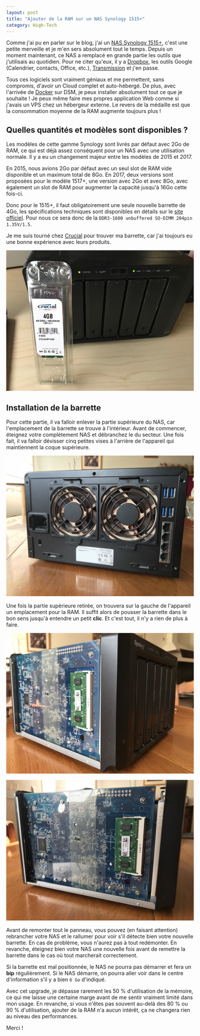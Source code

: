 ```yaml
---
layout: post
title: "Ajouter de la RAM sur un NAS Synology 1515+"
category: High-Tech
---
```

Comme j'ai pu en parler sur le blog, j'ai un [NAS Synology 1515+](http://amzn.to/2xtjCSv), c'est une petite merveille et je m'en sers absolument tout le temps. Depuis un moment maintenant, ce NAS a remplacé en grande partie les outils que j'utilisais au quotidien. Pour ne citer qu'eux, il y a [Dropbox](https://db.tt/9QPHDw69), les outils Google (Calendrier, contacts, Office, etc.), [Transmission](https://transmissionbt.com) et j'en passe.

Tous ces logiciels sont vraiment géniaux et me permettent, sans compromis, d'avoir un Cloud complet et auto-hébergé. De plus, avec l'arrivée de [Docker](https://www.docker.com) sur DSM, je peux installer absolument tout ce que je souhaite ! Je peux même faire mes propres application Web comme si j'avais un VPS chez un hébergeur externe. Le revers de la médaille est que la consommation moyenne de la RAM augmente toujours plus !

## Quelles quantités et modèles sont disponibles ?

Les modèles de cette gamme Synology sont livrés par défaut avec 2Go de RAM, ce qui est déjà assez conséquent pour un NAS avec une utilisation normale. Il y a eu un changement majeur entre les modèles de 2015 et 2017.

En 2015, nous avions 2Go par défaut avec un seul slot de RAM vide disponible et un maximum total de 8Go. En 2017, deux versions sont proposées pour le modèle 1517+, une version avec 2Go et avec 8Go, avec également un slot de RAM pour augmenter la capacité jusqu'à 16Go cette fois-ci.

Donc pour le 1515+, il faut obligatoirement une seule nouvelle barrette de 4Go, les spécifications techniques sont disponibles en détails sur le [site officiel](https://www.synology.com/en-us/products/DDR3). Pour nous ce sera donc de la ```DDR3-1600 unbuffered SO-DIMM 204pin 1.35V/1.5```.

Je me suis tourné chez [Crucial](http://amzn.to/2wL0yli) pour trouver ma barrette, car j'ai toujours eu une bonne expérience avec leurs produits.

![RAM Crucial de 4Go SO-DIMM](synology-crucial-ram.jpg)

## Installation de la barrette

Pour cette partie, il va falloir enlever la partie supérieure du NAS, car l'emplacement de la barrette se trouve à l'intérieur. Avant de commencer, éteignez votre complètement NAS et débranchez le du secteur. Une fois fait, il va falloir dévisser cinq petites vises à l'arrière de l'appareil qui maintiennent la coque supérieure.

![Arrière d'un NAS 1515+](synology-rear-side.jpg)

Une fois la partie supérieure retirée, on trouvera sur la gauche de l'appareil un emplacement pour la RAM. Il suffit alors de pousser la barrette dans le bon sens jusqu'à entendre un petit **clic**. Et c'est tout, il n'y a rien de plus à faire.

![Côté gauche d'un NAS 1515+](synology-left-side.jpg)

![Emplacement de la RAM d'un NAS 1515+](synology-ram-slot.jpg)

Avant de remonter tout le panneau, vous pouvez (en faisant attention) rebrancher votre NAS et le rallumer pour voir s'il détecte bien votre nouvelle barrette. En cas de problème, vous n'aurez pas à tout redémonter. En revanche, éteignez bien votre NAS une nouvelle fois avant de remettre la barrette dans le cas où tout marcherait correctement.

Si la barrette est mal positionnée, le NAS ne pourra pas démarrer et fera un **bip** régulièrement. Si le NAS démarre, on pourra aller voir dans le centre d'information s'il y a bien ```6 Go``` d'indiqué.

Avec cet upgrade, je dépasse rarement les 50 % d'utilisation de la mémoire, ce qui me laisse une certaine marge avant de me sentir vraiment limité dans mon usage. En revanche, si vous n'êtes pas souvent au-delà des 80 % ou 90 % d'utilisation, ajouter de la RAM n'a aucun intérêt, ça ne changera rien au niveau des performances.

Merci !
